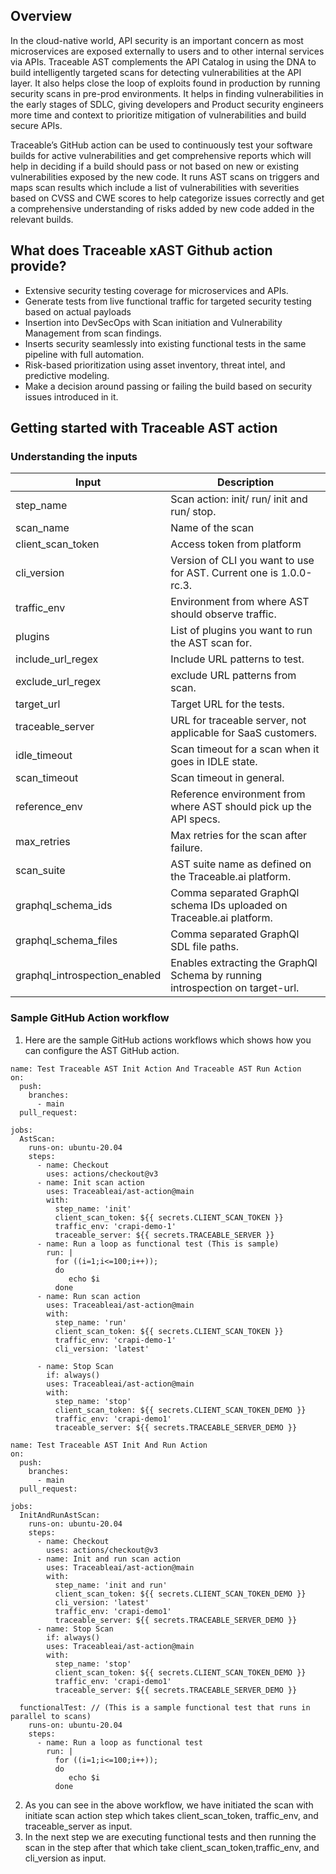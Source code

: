 ## Overview
In the cloud-native world, API security is an important concern as most microservices are exposed externally to users and to other internal services via APIs. Traceable AST complements the API Catalog in using the DNA to build intelligently targeted scans for detecting vulnerabilities at the API layer. It also helps close the loop of exploits found in production by running security scans in pre-prod environments. It helps in finding vulnerabilities in the early stages of SDLC, giving developers and Product security engineers more time and context to prioritize mitigation of vulnerabilities and build secure APIs. 

Traceable’s GitHub action can be used to continuously test your software builds for active vulnerabilities and get comprehensive reports which will help in deciding if a build should pass or not based on new or existing vulnerabilities exposed by the new code. It runs AST scans on triggers and maps scan results which include a list of vulnerabilities with severities based on CVSS and CWE scores to help categorize issues correctly and get a comprehensive understanding of risks added by new code added in the relevant builds. 

## What does Traceable xAST Github action provide?
- Extensive security testing coverage for microservices and APIs.
- Generate tests from live functional traffic for targeted security testing based on actual payloads
- Insertion into DevSecOps with Scan initiation and Vulnerability Management from scan findings.
- Inserts security seamlessly into existing functional tests in the same pipeline with full automation. 
- Risk-based prioritization using asset inventory, threat intel, and predictive modeling.
- Make a decision around passing or failing the build based on security issues introduced in it. 

## Getting started with Traceable AST action
### Understanding the inputs

| **Input**                       | **Description**                                                               |
|---------------------------------|-------------------------------------------------------------------------------|
| step\_name                      | Scan action: init/ run/ init and run/ stop.                                   |
| scan\_name                      | Name of the scan                                                              |
| client\_scan\_token             | Access token from platform                                                    |
| cli\_version                    | Version of CLI you want to use for AST. Current one is 1.0.0-rc.3.            |
| traffic\_env                    | Environment from where AST should observe traffic.                            |
| plugins                         | List of plugins you want to run the AST scan for.                             |
| include\_url\_regex             | Include URL patterns to test.                                                 |
| exclude\_url\_regex             | exclude URL patterns from scan.                                               |
| target\_url                     | Target URL for the tests.                                                     |
| traceable\_server               | URL for traceable server, not applicable for SaaS customers.                  |
| idle\_timeout                   | Scan timeout for a scan when it goes in IDLE state.                           |
| scan\_timeout                   | Scan timeout in general.                                                      |
| reference\_env                  | Reference environment from where AST should pick up the API specs.            |
| max\_retries                    | Max retries for the scan after failure.                                       |
| scan\_suite                     | AST suite name as defined on the Traceable.ai platform.                       |
| graphql\_schema\_ids            | Comma separated GraphQl schema IDs uploaded on Traceable.ai platform.         |
| graphql\_schema\_files          | Comma separated GraphQl SDL file paths.                                       |
| graphql\_introspection\_enabled | Enables extracting the GraphQl Schema by running introspection on target-url. |


### Sample GitHub Action workflow
1. Here are the sample GitHub actions workflows which shows how you can configure the AST GitHub action. 
```
name: Test Traceable AST Init Action And Traceable AST Run Action
on:
  push:
    branches:
      - main
  pull_request:

jobs:
  AstScan:
    runs-on: ubuntu-20.04
    steps:
      - name: Checkout
        uses: actions/checkout@v3
      - name: Init scan action
        uses: Traceableai/ast-action@main
        with:
          step_name: 'init'
          client_scan_token: ${{ secrets.CLIENT_SCAN_TOKEN }}
          traffic_env: 'crapi-demo-1'
          traceable_server: ${{ secrets.TRACEABLE_SERVER }}
      - name: Run a loop as functional test (This is sample)
        run: |
          for ((i=1;i<=100;i++)); 
          do 
             echo $i
          done
      - name: Run scan action
        uses: Traceableai/ast-action@main
        with:
          step_name: 'run'
          client_scan_token: ${{ secrets.CLIENT_SCAN_TOKEN }}
          traffic_env: 'crapi-demo-1'
          cli_version: 'latest'
      
      - name: Stop Scan
        if: always()
        uses: Traceableai/ast-action@main
        with:
          step_name: 'stop'
          client_scan_token: ${{ secrets.CLIENT_SCAN_TOKEN_DEMO }}
          traffic_env: 'crapi-demo1'
          traceable_server: ${{ secrets.TRACEABLE_SERVER_DEMO }}
```

```
name: Test Traceable AST Init And Run Action
on:
  push:
    branches:
      - main
  pull_request:

jobs:
  InitAndRunAstScan:
    runs-on: ubuntu-20.04
    steps:
      - name: Checkout
        uses: actions/checkout@v3
      - name: Init and run scan action
        uses: Traceableai/ast-action@main
        with:
          step_name: 'init and run'
          client_scan_token: ${{ secrets.CLIENT_SCAN_TOKEN_DEMO }}
          cli_version: 'latest'
          traffic_env: 'crapi-demo1'
          traceable_server: ${{ secrets.TRACEABLE_SERVER_DEMO }}
      - name: Stop Scan
        if: always()
        uses: Traceableai/ast-action@main
        with:
          step_name: 'stop'
          client_scan_token: ${{ secrets.CLIENT_SCAN_TOKEN_DEMO }}
          traffic_env: 'crapi-demo1'
          traceable_server: ${{ secrets.TRACEABLE_SERVER_DEMO }}
          
  functionalTest: // (This is a sample functional test that runs in parallel to scans)
    runs-on: ubuntu-20.04
    steps:
      - name: Run a loop as functional test
        run: |
          for ((i=1;i<=100;i++)); 
          do 
             echo $i
          done

```
2. As you can see in the above workflow, we have initiated the scan with initiate scan action step which takes client_scan_token, traffic_env, and traceable_server as input. 
3. In the next step we are executing functional tests and then running the scan in the step after that which take client_scan_token,traffic_env, and cli_version as input.

   



